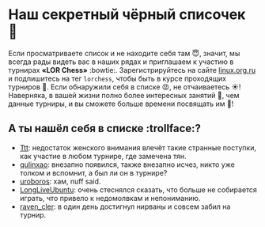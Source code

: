 Наш секретный чёрный списочек :pencil:
======================================

Если просматриваете список и не находите себя там :innocent:, значит, мы всегда рады видеть вас в наших рядах и приглашаем к участию в турнирах **«LOR Chess»** :bowtie:. Зарегистрируйтесь на сайте [linux.org.ru](http://www.linux.org.ru/) и подпишитесь на тег `lorchess`, чтобы быть в курсе проходящих турниров :eyes:. Если обнаружили себя в списке :rage:, не отчаиваетесь :sunny:! Наверняка, в вашей жизни полно более интересных занятий :microphone:, чем данные турниры, и вы сможете больше времени посвящать им :dancers:!

А ты нашёл себя в списке :trollface:?
-------------------------------------

* [Ttt](http://www.linux.org.ru/people/Ttt/profile): недостаток женского внимания влечёт такие странные поступки, как участие в любом турнире, где замечена тян.
* [qulinxao](http://www.linux.org.ru/people/qulinxao/profile): внезапно появился, также внезапно исчез, никто уже толком и вспомнит, а был ли он в турнире?
* [uroboros](http://www.linux.org.ru/people/uroboros/profile): хам, nuff said.
* [LongLiveUbuntu](http://www.linux.org.ru/people/LongLiveUbuntu/profile): очень стеснялся сказать, что больше не собирается играть, что привело к недомолвкам и непониманию.
* [raven_cler](http://www.linux.org.ru/people/raven_cler/profile): в один день достигнул нирваны и совсем забил на турнир.
